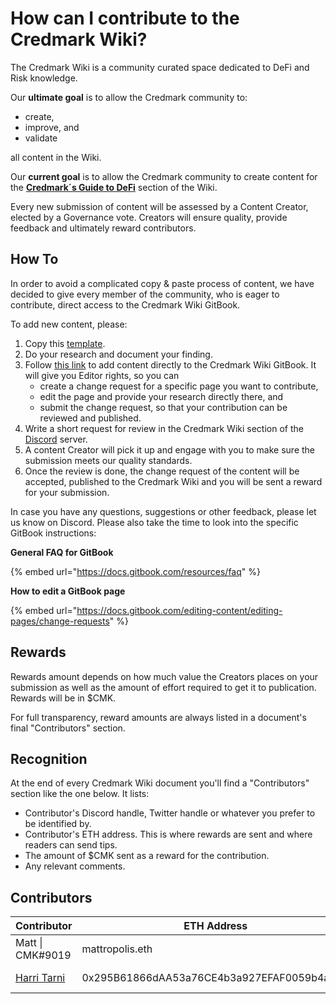 # How can I contribute to the Credmark Wiki?

The Credmark Wiki is a community curated space dedicated to DeFi and Risk knowledge.

Our **ultimate goal** is to allow the Credmark community to:

* create,
* improve, and&#x20;
* validate

all content in the Wiki.&#x20;

Our **current goal** is to allow the Credmark community to create content for the [**Credmark´s Guide to DeFi**](https://app.gitbook.com/o/-MaWsKysgImxTlCSGQdb/s/VkPeP3yOlpUfIWomzh0j/) section of the Wiki.&#x20;

Every new submission of content will be assessed by a Content Creator, elected by a Governance vote. Creators will ensure quality, provide feedback and ultimately reward contributors.

## How To

In order to avoid a complicated copy & paste process of content, we have decided to give every member of the community, who is eager to contribute, direct access to the Credmark Wiki GitBook.&#x20;

To add new content, please:

1. Copy this [template](https://docs.google.com/document/d/1F\_o4-TCQSA\_ZEeP\_bAw0o6kAkGlZX7pLUriAoFFRMiE/edit?usp=sharing).
2. Do your research and document your finding.
3. Follow [this link](https://app.gitbook.com/invite/-MaWsKysgImxTlCSGQdb/-MaWsLg2elK2SDaF9fWn) to add content directly to the Credmark Wiki GitBook. It will give you Editor rights, so you can
   * create a change request for a specific page you want to contribute,
   * edit the page and provide your research directly there, and
   * submit the change request, so that your contribution can be reviewed and published.
4. Write a short request for review in the Credmark Wiki section of the [Discord](https://discord.com/invite/BJbYSRDdtr) server.
5. A content Creator will pick it up and engage with you to make sure the submission meets our quality standards.&#x20;
6. Once the review is done, the change request of the content will be accepted, published to the Credmark Wiki and you will be sent a reward for your submission.&#x20;

In case you have any questions, suggestions or other feedback, please let us know on Discord. Please also take the time to look into the specific GitBook instructions:

**General FAQ for GitBook**

{% embed url="https://docs.gitbook.com/resources/faq" %}

**How to edit a GitBook page**

{% embed url="https://docs.gitbook.com/editing-content/editing-pages/change-requests" %}

## Rewards

Rewards amount depends on how much value the Creators places on your submission as well as the amount of effort required to get it to publication. Rewards will be in $CMK.&#x20;

For full transparency, reward amounts are always listed in a document's final "Contributors" section.&#x20;

## Recognition

At the end of every Credmark Wiki document you'll find a "Contributors" section like the one below. It lists:

* Contributor's Discord handle, Twitter handle or whatever you prefer to be identified by.
* Contributor's ETH address. This is where rewards are sent and where readers can send tips.
* The amount of $CMK sent as a reward for the contribution.
* Any relevant comments.

## Contributors

| Contributor                                 | ETH Address                                | Reward            | Contribution     |
| ------------------------------------------- | ------------------------------------------ | ----------------- | ---------------- |
| Matt \| CMK#9019                            | mattropolis.eth                            | 0 $CMK (internal) | Original version |
| [Harri Tarni](https://twitter.com/prmurphy) | 0x295B61866dAA53a76CE4b3a927EFAF0059b4a90A | 0 $CMK (internal) | Process update   |

